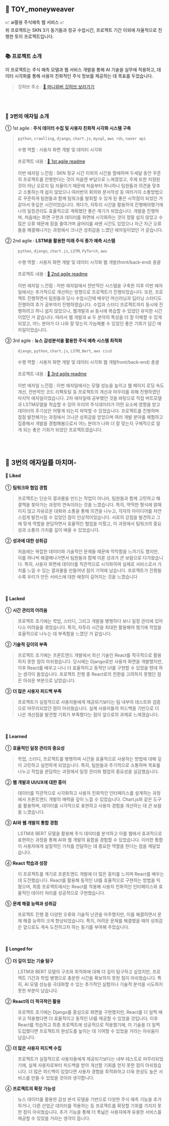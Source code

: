 ## 🧸 TOY_moneyweaver
📈 ai활용 주식예측 웹 서비스 📈 <br>
위 프로젝트는 SKN 3기 동기들과 정규 수업시간, 프로젝트 기간 이외에 자율적으로 진행한 토이 프로젝트입니다. 
<br><br>

### 📚 프로젝트 소개
이 프로젝트는 주식 예측 모델과 웹 서비스 개발을 통해 AI 기술을 실무에 적용하고, 데이터 시각화를 통해 사용자 친화적인 주식 정보를 제공하는 데 목표를 두었습니다.
> 깃허브 주소 : [📌 머니위버 깃허브 보러가기](https://github.com/Lerini98/moneyweaver)

<br><br>
### 📁 3번의 애자일 소개
① 1st agile : **주식 데이터 수집 및 사용자 친화적 시각화 시스템 구축**
> `python`, `crawlling`, `django`, `chart.js`, `mysql`, `aws rds`, `naver api`<br><br>
> 수행 역할 : 사용자 화면 개발 및 데이터 시각화<br><br>
> 프로젝트 내용 : [📌 1st agile readme](https://github.com/Gunayeon/TOY_moneyweaver/blob/main/agile/1st-agile.md)<br><br>
> 이번 애자일 느낀점 : SKN 정규 시간 이외의 시간을 할애하며 두세달 동안 꾸준히 프로젝트를 진행한다는 것이 처음엔 부담으로 느껴졌었고, 주제 또한 지정된 것이 아닌 오로지 팀 자율이기 때문에 처음부터 하나하나 팀원들과 의견을 맞추고 소통하는게 쉽지 않았으나 여러번의 회의와 문서작성 등 여러가지 소통방법으로 꾸준하게 팀원들과 함께 팀워크를 발휘할 수 있게 된 좋은 시작점이 되었던 거 같아서 뜻깊은 시간이었습니다. 게다가, 자투리 시간을 활용하여 진행해야했기에 나의 일정관리도 효율적으로 계획했던 좋은 계기가 되었습니다. 개발을 진행하며, 처음에는 화면 구현과 데이터를 화면에 시각화하는 것이 정말 쉽지 않았고 수많은 오류 때문에 잠을 줄여가며 골머리를 싸맨 시간도 있었으나 차근 차근 오류들을 해결해나가는 과정에서 크나큰 성취감을 느꼈던 애자일이었던 거 같습니다.

② 2nd agile : **LSTM을 활용한 미래 주식 종가 예측 시스템**  
> `python`, `django`, `chart.js`, `LSTM`, `PyTorch`, `aws`<br><br>
> 수행 역할 : 사용자 화면 개발 및 데이터 시각화 웹 개발(front/back-end) 총괄<br><br>
> 프로젝트 내용 : [📌 2nd agile readme](https://github.com/Gunayeon/TOY_moneyweaver/blob/main/agile/2nd-agile.md)<br><br>
> 이번 애자일 느낀점 : 저번 애자일에서 전반적인 시스템을 구축한 이후 이번 애자일에서는 추가적으로 개선하는 방향으로 프로젝트가 진행되었습니다. 또한, 프로젝트 진행하면서 팀원들과 당시 수업시간때 배우던 머신러닝과 딥러닝 스터디도 진행하여 추가 공부까지 진행하였습니다. 수업과 스터디 프로젝트까지 동시에 진행하려고 하니 쉽지 않았으나, 웹개발과 ai 동시에 복습할 수 있었던 유익한 시간이었던 거 같습니다. 따라서 웹 개발과 ai 두 분야의 특성을 더 잘 이해할 수 있게 되었고, 어느 분야가 더 나와 잘 맞는지 가늠해볼 수 있었던 좋은 기회가 담긴 애자일이었습니다.

③ 3rd agile : **뉴스 감성분석을 활용한 주식 예측 시스템 최적화**  
> `django`, `python`, `chart.js`, `LSTM`, `Bert`, `aws cicd`<br><br>
> 수행 역할 : 사용자 화면 개발 및 데이터 시각화 웹 개발front/back-end) 총괄<br><br>
> 프로젝트 내용 : [📌 3rd agile readme](https://github.com/Gunayeon/TOY_moneyweaver/blob/main/agile/3rd-agile.md)<br><br>
> 이번 애자일 느낀점 : 이번 애자일에서는 모델 성능을 높이고 웹 페이지 로딩 속도 개선, 전반적인 코드 리팩토팅 등 프로젝트의 개선과 마무리를 위해 진행하였던 마지막 애자일이었습니다. 2차 애자일때 공부했던 것을 바탕으로 직접 버트모델과 LSTM모델을 학습할 수 있어 우리의 주식데이터가 어떤 요소에 영향을 받고 데이터의 주기성은 어떻게 되는지 파악할 수 있었습니다. 프로젝트를 진행하며 점점 발전해가는 과정에서 크나큰 성취감을 얻었으며 여러 개발 분야를 체험하고 집중해서 개발을 경험해봄으로서 어느 분야가 나와 더 잘 맞는지 구체적으로 알게 되는 좋은 기회가 되었던 프로젝트였습니다. 

<br><br>

## 💫 3번의 애자일를 마치며- 
#### 📌 Liked
① **팀워크와 협업 경험**
> 프로젝트는 단순히 결과물을 만드는 작업이 아니라, 팀원들과 함께 고민하고 해결책을 찾아가는 과정의 연속이라는 것을 느꼈습니다. 특히, 딱딱한 형식에 얽매이지 않고 자유로운 대화와 소통을 통해 의견을 나누고, 각자의 아이디어를 자연스럽게 발전시킬 수 있었던 점이 인상적이었습니다. 서로의 강점을 발견하고 그에 맞게 역할을 분담하면서 효율적인 협업을 이뤘고, 이 과정에서 팀워크의 중요성과 소통의 가치를 깊이 배울 수 있었습니다.

② **성과에 대한 성취감**
> 처음에는 복잡한 데이터와 기술적인 문제들 때문에 막막함을 느끼기도 했지만, 이를 하나씩 해결해나가면서 팀원들과 함께 이룬 성과가 큰 보람으로 다가왔습니다. 특히, 사용자 화면에 데이터를 직관적으로 시각화하여 실제로 서비스로서 가치를 느낄 수 있는 결과물을 만들어낸 점이 기억에 남습니다. 프로젝트가 진행될수록 우리가 만든 서비스에 대한 애정이 깊어지는 것을 느꼈습니다

<br>

#### 📌 Lacked
① **시간 관리의 어려움**
> 프로젝트 초기에는 학업, 스터디, 그리고 개발을 병행하다 보니 일정 관리에 있어 다소 어려움을 겪었습니다. 특히, 자투리 시간을 최대한 활용해야 했기에 작업을 효율적으로 나누는 데 부족함을 느꼈던 거 같습니다.

② **기술적 깊이의 부족**
> 프로젝트 초기에는 프론트엔드 개발에서 최신 기술인 React를 적극적으로 활용하지 못한 점이 아쉬웠습니다. 당시에는 Django로만 사용자 화면을 개발했지만, 이후 React를 배우고 나니 더 효율적이고 동적인 UI를 구현할 수 있었을 텐데 하는 생각이 들었습니다. 프로젝트 진행 중 React로의 전환을 고려하지 못했던 점은 아쉬운 부분으로 남았습니다.

③ **더 많은 사용자 피드백 부족**
> 프로젝트가 실질적으로 사용자들에게 제공되기보다는 팀 내부의 테스트와 검증으로 마무리되었던 점이 아쉬웠습니다. 실제 사용자들의 피드백을 기반으로 더 나은 개선점을 발견할 기회가 부족했다는 점이 앞으로의 과제로 느껴졌습니다.

<br>

#### 📌 Learned  
① **효율적인 일정 관리의 중요성**  
> 학업, 스터디, 프로젝트를 병행하며 시간을 효율적으로 사용하는 방법에 대해 깊이 고민하고 실천하게 되었습니다. 특히, 팀원들과 주기적으로 소통하며 목표를 나누고 작업을 분담하는 과정에서 일정 관리와 협업의 중요성을 실감했습니다.

② **웹 개발과 UI/UX에 대한 흥미**  
> 데이터를 직관적으로 시각화하고 사용자 친화적인 인터페이스를 설계하는 과정에서 프론트엔드 개발의 매력을 깊이 느낄 수 있었습니다. Chart.js와 같은 도구를 활용하며, 데이터를 시각적으로 표현하고 사용자 경험을 개선하는 데 큰 보람을 느꼈습니다.

③ **AI와 웹 개발의 통합 경험**  
> LSTM과 BERT 모델을 활용해 주식 데이터를 분석하고 이를 웹에서 효과적으로 표현하는 과정을 통해 AI와 웹 개발의 융합을 경험할 수 있었습니다. 이러한 통합이 사용자에게 실질적인 가치를 전달하는 데 중요한 역할을 한다는 점을 깨달았습니다.

④ **React 학습과 성장**  
> 이 프로젝트를 계기로 프론트엔드 개발에 더 많은 흥미를 느끼며 React를 배우는 데 도전했습니다. React를 활용해 동적인 UI를 효율적으로 구현하는 방법을 익혔으며, 최종 프로젝트에서는 React를 적용해 사용자 친화적인 인터페이스와 효율적인 데이터 처리를 성공적으로 구현했습니다.

⑤ **문제 해결 능력과 성취감**  
> 프로젝트 진행 중 다양한 오류와 기술적 난관을 마주했지만, 이를 해결하면서 문제 해결 능력이 크게 향상되었습니다. 특히, 어려운 문제를 해결했을 때의 성취감은 앞으로도 계속 도전하고자 하는 동기를 부여해 주었습니다.  

<br>

#### 📌 Longed for  
① **더 깊이 있는 기술 탐구**  
> LSTM과 BERT 모델의 구조와 최적화에 대해 더 깊이 탐구하고 싶었지만, 프로젝트 기간과 학업 병행으로 충분한 시간을 확보하지 못한 점이 아쉬웠습니다. 특히, AI 모델 성능을 극대화할 수 있는 추가적인 실험이나 기술적 분석을 시도하지 못한 부분이 남습니다.

② **React의 더 적극적인 활용**  
> 프로젝트 초기에는 Django를 중심으로 화면을 구현했지만, React를 더 일찍 배우고 적용했다면 더 효율적이고 동적인 UI를 제공할 수 있었을 것입니다. 이후 React를 학습하고 최종 프로젝트에 성공적으로 적용했기에, 이 기술을 더 일찍 도입했다면 프로젝트의 완성도를 높이는 데 기여할 수 있었을 거라는 아쉬움이 남습니다.

③ **더 많은 사용자 피드백 수집**  
> 프로젝트가 실질적으로 사용자들에게 제공되기보다는 내부 테스트로 마무리되었기에, 실제 사용자로부터 피드백을 받아 개선할 기회를 얻지 못한 점이 아쉬웠습니다. 더 많은 피드백이 있었다면 사용자 경험을 최적화하고 더욱 완성도 높은 서비스를 만들 수 있었을 것이라 생각합니다.

④ **프로젝트의 확장 가능성**  
> 뉴스 데이터를 활용한 감성 분석 모델을 기반으로 다양한 주식 예측 기능을 추가하거나, 다른 산업군 데이터를 적용하는 등 프로젝트를 확장할 기회를 가지지 못한 점이 아쉬웠습니다. 추가 기능을 통해 더 폭넓은 사용자에게 유용한 서비스를 제공할 수 있었을 거라는 생각이 듭니다.

